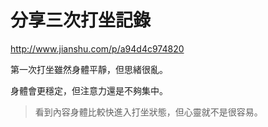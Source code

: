 # 分享三次打坐記錄

http://www.jianshu.com/p/a94d4c974820

第一次打坐雖然身體平靜，但思緒很亂。

身體會更穩定，但注意力還是不夠集中。



> 看到內容身體比較快進入打坐狀態，但心靈就不是很容易。

